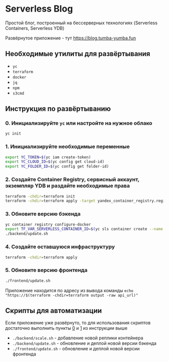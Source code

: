 # Serverless Blog

Простой блог, построенный на бессерверных технологиях (Serverless Containers, Serverless YDB)

Развёрнутое приложение - тут https://blog.tumba-yumba.fun

## Необходимые утилиты для развёртывания

- `yc`
- `terraform`
- `docker`
- `jq`
- `npm`
- `s3cmd`

## Инструкция по развёртыванию

### 0. Инициализируйте `yc` или настройте на нужное облако

```sh
yc init
```

### 1. Инициализируйте необходимые переменные

```sh
export YC_TOKEN=$(yc iam create-token)
export YC_CLOUD_ID=$(yc config get cloud-id)
export YC_FOLDER_ID=$(yc config get folder-id)
```

### 2. Создайте Container Registry, сервисный аккаунт, экземпляр YDB и раздайте необходимые права

```sh
terraform -chdir=terraform init
terraform -chdir=terraform apply -target yandex_container_registry.registry -target yandex_iam_service_account.service_account -target yandex_ydb_database_serverless.ydb -target yandex_resourcemanager_folder_iam_member.roles 
```

### 3. Обновите версию бэкенда

```sh
yc container registry configure-docker
export TF_VAR_SERVERLESS_CONTAINER_ID=$(yc sls container create --name serverless-blog --format json | jq -r '.id')
./backend/update.sh
```

### 4. Создайте оставшуюся инфраструктуру

```sh
terraform -chdir=terraform apply
```

### 5. Обновите версию фронтенда

```sh
./frontend/update.sh
```

Приложение находится по адресу из вывода команды `echo "https://$(terraform -chdir=terraform output -raw api_url)"`

## Скрипты для автоматизации

Если приложение уже развёрнуто, то для использования скриптов достаточно выполнить пункты [0](#0-инициализируйте-yc-или-настройте-на-нужное-облако) и [1](#1-инициализируйте-необходимые-переменные) из инструкции выше

- `./backend/scale.sh` - добавление новой реплики контейнера
- `./backend/update.sh` - обновление и деплой новой версии бэкенда
- `./frontend/update.sh` - обновление и деплой новой версии фронтенда